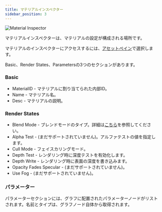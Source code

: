 ```yaml
---
title: マテリアルインスペクター
sidebar_position: 3
---
```


![Material Inspector](/img/shader-editor/inspector-pane-material.png)

マテリアルインスペクターは、マテリアルの設定が構成される場所です。

マテリアルのインスペクターにアクセスするには、[アセットペイン][2]で選択します。

Basic、Render States、Parametersの3つのセクションがあります。

### Basic

- MaterialID - マテリアルに割り当てられた内部ID。
- Name - マテリアル名。
- Desc - マテリアルの説明。

### Render States

- Blend Mode - ブレンドモードのタイプ。詳細は[こちら][3]を参照してください。
- Alpha Test - (まだサポートされていません)。アルファテストの値を指定します。
- Cull Mode - フェイスカリングモード。
- Depth Test - レンダリング時に深度テストを有効化します。
- Depth Write - レンダリング時に表面の深度を書き込みます。
- Opacity Fades Specular - (まだサポートされていません)。
- Use Fog - (まだサポートされていません)。

### パラメーター

パラメーターセクションには、グラフに配置されたパラメーターノードがリストされます。名前とタイプは、グラフノード自体から取得されます。

[2]: /shader-editor/window-layout/assets-pane
[3]: https://api.playcanvas.com/classes/Engine.Material.html#blendType
